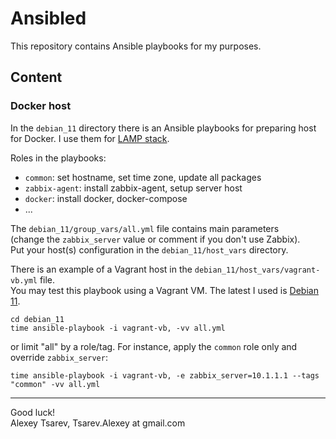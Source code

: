 # Ansibled
This repository contains Ansible playbooks for my purposes.

## Content
### Docker host
In the `debian_11` directory there is an Ansible playbooks for preparing host for Docker.
I use them for [LAMP stack](https://github.com/AlexeySofree/dockered/#lamp).

Roles in the playbooks:
 - `common`: set hostname, set time zone, update all packages
 - `zabbix-agent`: install zabbix-agent, setup server host
 - `docker`: install docker, docker-compose
 - ...

The `debian_11/group_vars/all.yml` file contains main parameters  
(change the `zabbix_server` value or comment if you don't use Zabbix).  
Put your host(s) configuration in the `debian_11/host_vars` directory.

There is an example of a Vagrant host in the `debian_11/host_vars/vagrant-vb.yml` file.  
You may test this playbook using a Vagrant VM.
The latest I used is [Debian 11](https://app.vagrantup.com/debian/boxes/bullseye64).
```
cd debian_11
time ansible-playbook -i vagrant-vb, -vv all.yml
```
or limit "all" by a role/tag.
For instance, apply the `common` role only and override `zabbix_server`:
```
time ansible-playbook -i vagrant-vb, -e zabbix_server=10.1.1.1 --tags "common" -vv all.yml
```


---
Good luck!  
Alexey Tsarev, Tsarev.Alexey at gmail.com
